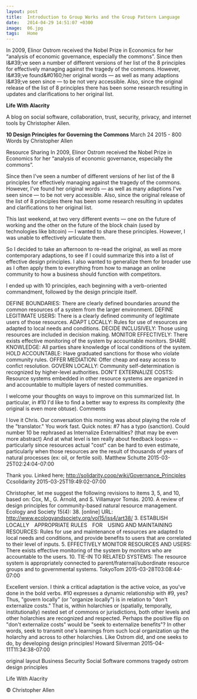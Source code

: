 ```yaml
---
layout: post
title:  Introduction to Group Works and the Group Pattern Language
date:   2014-04-29 14:51:07 +0300
image:  06.jpg
tags:   Home
---
```


In 2009, Elinor Ostrom received the Nobel Prize in Economics for her “analysis of economic governance, especially the commons”.
Since then I&amp;#39;ve seen a number of different versions of her list of the 8 principles for effectively managing against the tragedy of the commons. However, I&amp;#39;ve found&amp;#0160;her original words — as well as many adaptions I&amp;#39;ve seen since — to be not very accessible. Also, since the original release of the list of 8 principles there has been some research resulting in updates and clarifications to her original list.


**Life With Alacrity**

A blog on social software, collaboration, trust, security, privacy, and internet tools by Christopher Allen.

**10 Design Principles for Governing the Commons**
March 24 2015 - 800 Words
by Christopher Allen

Resource Sharing
In 2009, Elinor Ostrom received the Nobel Prize in Economics for her “analysis of economic governance, especially the commons”.

Since then I've seen a number of different versions of her list of the 8 principles for effectively managing against the tragedy of the commons. However, I've found her original words — as well as many adaptions I've seen since — to be not very accessible. Also, since the original release of the list of 8 principles there has been some research resulting in updates and clarifications to her original list.

This last weekend, at two very different events — one on the future of working and the other on the future of the block chain (used by technologies like bitcoin) — I wanted to share these principles. However, I was unable to effectively articulate them.

So I decided to take an afternoon to re-read the original, as well as more contemporary adaptions, to see if I could summarize this into a list of effective design principles. I also wanted to generalize them for broader use as I often apply them to everything from how to manage an online community to how a business should function with competitors.

I ended up with 10 principles, each beginning with a verb-oriented commandment, followed by the design principle itself.

DEFINE BOUNDARIES: There are clearly defined boundaries around the common resources of a system from the larger environment.
DEFINE LEGITIMATE USERS: There is a clearly defined community of legitimate users of those resources.
ADAPT LOCALLY: Rules for use of resources are adapted to local needs and conditions.
DECIDE INCLUSIVELY: Those using resources are included in decision making.
MONITOR EFFECTIVELY: There exists effective monitoring of the system by accountable monitors.
SHARE KNOWLEDGE: All parties share knowledge of local conditions of the system.
HOLD ACCOUNTABLE: Have graduated sanctions for those who violate community rules.
OFFER MEDIATION: Offer cheap and easy access to confict resolution.
GOVERN LOCALLY: Community self-determination is recognized by higher-level authorities.
DON'T EXTERNALIZE COSTS: Resource systems embedded in other resource systems are organized in and accountable to multiple layers of nested communities.

I welcome your thoughts on ways to improve on this summarized list. In particular, in #10 I'd like to find a better way to express its complexity (the original is even more obtuse).
Comments

I love it Chris. Our conversation this morning was about playing the role of the "translator." You work fast. Quick notes: #7 has a typo (sanction). Could number 10 be rephrased as Internalize Externalities? (that may be even more abstract) And at what level is ten really about feedback loops> -- particularly since resources actual "cost" can be hard to even estimate, particularly when those resources are the result of thousands of years of natural processes (ex: oil, or fertile soil).
Matthew Schutte 2015-03-25T02:24:04-07:00

Thank you. Linked here; http://solidarity.coop/wiki/Governance_Principles
Ccsolidarity 2015-03-25T19:49:02-07:00

Christopher, let me suggest the following revisions to items 3, 5, and 10, based on: Cox, M., G. Arnold, and S. Villamayor Tomás. 2010. A review of design principles for community-based natural resource management. Ecology and Society 15(4): 38. [online] URL: http://www.ecologyandsociety.org/vol15/iss4/art38/ 3. ESTABLISH LOCALLY　APPROPRIATE RULES　FOR　USING AND MAINTAINING RESOURCES: Rules for use and maintenance of resources are adapted to local needs and conditions, and provide benefits to users that are correlated to their level of inputs. 5. EFFECTIVELY MONITOR RESOURCES AND USERS: There exists effective monitoring of the system by monitors who are accountable to the users. 10. TIE-IN TO RELATED SYSTEMS: The resource system is appropriately connected to parent/fraternal/subordinate resource groups and to governmental systems.
TokyoTom 2015-03-28T03:08:44-07:00

Excellent version. I think a critical adaptation is the active voice, as you've done in the bold verbs. #10 expresses a dynamic relationship with #9, yes? Thus, "govern locally" (or "organize locally") is in relation to "don't externalize costs." That is, within holarchies or (spatially, temporally, institutionally) nested set of commons or jurisdictions, both other levels and other holarchies are recognized and respected. Perhaps the positive flip on "don't externalize costs" would be "seek to externalize benefits"? In other words, seek to transmit one's learnings from such local organization up the holarchy and across to other holarchies. Like Ostrom did, and one seeks to do, by developing design principles!
Howard Silverman 2015-04-11T11:34:38-07:00

original layout
Business Security Social Software commons tragedy ostrom design principles

Life With Alacrity

© Christopher Allen
